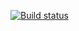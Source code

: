 [![Build status](https://ci.appveyor.com/api/projects/status/lasxsyo1acqxwe2m?svg=true)](https://ci.appveyor.com/project/MartynAndrey/auto-3-1)